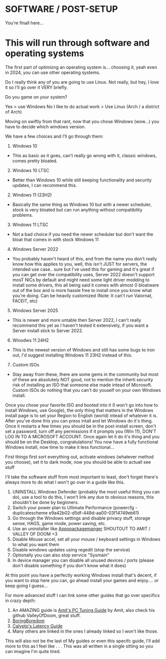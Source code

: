 # SOFTWARE / POST-SETUP

You're finall here...


# This will run through software and operating systems



The first part of optimizng an operating system is... choosing it, yeah even in 2024, you can use other operating systems.

Do I really think any of you are going to use Linux. Not really, but hey, I love it so I'll go over it VERY briefly.



Do you game on your system? 

Yes > use Windows
No I like to do actual work > Use Linux (Arch / a district of Arch)


Moving on swiftly from that rant, now that you chose Windows (wow...) you have to decide which windows version.

We have a few choices and I'll go through them:

1. Windows 10
 - This as basic as it goes, can't really go wrong with it, classic windows, comes pretty bloated.

2. Windows 10 LTSC
 - Better than Windows 10 while still keeping functionality and security updates, I can recommend this.

2. Windows 11 (23H2)
 - Basically the same thing as Windows 10 but with a newer scheduler, stock is very bloated but can run anything without compatibility problems.

3. Windows 11 LTSC
 - Not a bad choice if you need the newer scheduler but don't want the bloat that comes in with stock Windows 11

4. Windows Server 2022
 - You probably haven't heard of this, and from the name you don't really know how this applies to you, well, this isn't JUST for servers, the intended use case.. sure
but I've used this for gaming and it's great if you can get over the compatibility uses, Server 2022 doesn't support mosT NICs by default and might need some light driver modding to install
some drivers, this all being said it comes with almost 0 bloatware out of the box and is more hassle free to install once you know what you're doing. Can be heavily customized (Note: It can't run Valornat, FACEIT, etc)

5. Windows Server 2025
 - This is newer and more untable then Server 2022, I can't really recommend this yet as I haven't tested it extensively, if you want a Server install stick to Server 2022.

6. Winodws 11 24H2
 - This is the newest version of Windows and still has some bugs to iron out, I'd suggest installing Windows 11 23H2 instead of this.

7. Custom ISOs
 - Stay away from these, there are some gems in the community but most of these are absolutely NOT good, not to mention the inherti security risk of installing an ISO that someone else made intead of Microsoft.
Custom ISOs do nothing that you can't do youself on your own Windows install.


Once you chose your favorite ISO and booted into it (I won't go into how to install Windows, use Google), the only thing that matters in the Windows install page is to set your Region to English (world) intead of whatever it is.
After you've done this you can press intall and let Windows do it's thing. Once it restarts a few times you should be in the post-install screen, don't set a password, turn off any permissions if it prompts you (Win 11), DON'T LOG IN TO A MICROSOFT ACCOUNT.
Once again let it do it's thing and you should be on the Desktop, congratulations! You now have a fully functional Windows install, now time to make it less functional...


First things first sort everything out, activate windows (whatever method you choose), set it to dark mode, now you should be able to actuall see stuff

I'll take the software stuff from most important to least, don't forget there's always more to do what I won't go over in a guide like this.

1. UNINSTALL Windows Defender (probably the most useful thing you can do), use a tool to do this, I won't link any due to obvious reasons, this shouldn't be done by beginners.
2. Switch your power plan to Ultimate Performance (powercfg -duplicatescheme e9a42b02-d5df-448d-aa00-03f14749eb61)
3. Go through the Windows settings and disable privacy stuff, storage sense, HAGS, game mode, power saving, etc.
4. Use an uninstaller like [Appxpackagemanger](https://github.com/valleyofdoom/AppxPackagesManager) SHOUTOUT TO AMIT / VALLEY OF DOOM <3
5. Disable Mouse accel, set all your mouse / keyboard settings in Windows to what you want them
6. Disable windows updates using regedit (stop the service)
7. Optionally you can also stop service "Sysmain"
8. In device manager you can disable all unused devices / ports (please don't disable something if you don't know what it does)

At this point you have a perfectly working Windows install that's decent, if you want to stop here you can, go ahead install your games and enjoy.... or keep going I guess...

For more advanced stuff I can link some other guides that go over specifics in crazy depth:


1. An AMAZING guide is [Amit's PC Tuning Guide](https://github.com/valleyofdoom/PC-Tuning) by Amit, also check his github ValleyOfDoom, great stuff.
2. [BoringBoredom](https://github.com/BoringBoredom/PC-Optimization-Hub/tree/main)
3. [Calypto's Latency Guide](https://docs.google.com/document/d/1c2-lUJq74wuYK1WrA_bIvgb89dUN0sj8-hO3vqmrau4/edit?tab=t.0)
4. Many others are linked in the ones I already linked so I won't like those.

This will also not be the last of My guides or even this specifc guide, I'll add more to this as I feel like . . . This was all written in a single sitting so you can imagine I'm quite tired.


